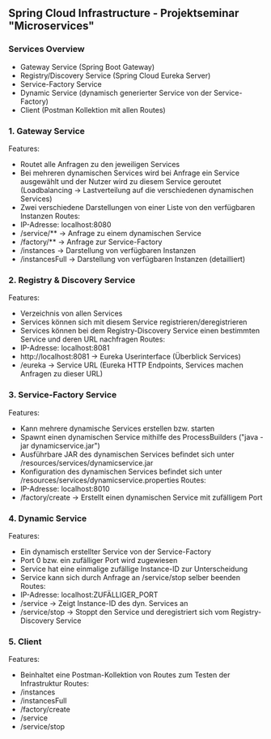 ## Spring Cloud Infrastructure - Projektseminar "Microservices"
### Services Overview
* Gateway Service (Spring Boot Gateway)
* Registry/Discovery Service (Spring Cloud Eureka Server)
* Service-Factory Service
* Dynamic Service (dynamisch generierter Service von der Service-Factory)
* Client (Postman Kollektion mit allen Routes)

### 1. Gateway Service
Features:
* Routet alle Anfragen zu den jeweiligen Services
* Bei mehreren dynamischen Services wird bei Anfrage ein Service ausgewählt und der Nutzer wird zu diesem Service geroutet (Loadbalancing -> Lastverteilung auf die verschiedenen dynamischen Services)
* Zwei verschiedene Darstellungen von einer Liste von den verfügbaren Instanzen
Routes:
* IP-Adresse: localhost:8080
* /service/** -> Anfrage zu einem dynamischen Service
* /factory/** -> Anfrage zur Service-Factory
* /instances -> Darstellung von verfügbaren Instanzen
* /instancesFull -> Darstellung von verfügbaren Instanzen (detailliert)

### 2. Registry & Discovery Service
Features:
* Verzeichnis von allen Services
* Services können sich mit diesem Service registrieren/deregistrieren
* Services können bei dem Registry-Discovery Service einen bestimmten Service und deren URL nachfragen
Routes:
* IP-Adresse: localhost:8081
* http://localhost:8081 -> Eureka Userinterface (Überblick Services)
* /eureka -> Service URL (Eureka HTTP Endpoints, Services machen Anfragen zu dieser URL)

### 3. Service-Factory Service
Features:
* Kann mehrere dynamische Services erstellen bzw. starten
* Spawnt einen dynamischen Service mithilfe des ProcessBuilders ("java -jar dynamicservice.jar")
* Ausführbare JAR des dynamischen Services befindet sich unter /resources/services/dynamicservice.jar
* Konfiguration des dynamischen Services befindet sich unter /resources/services/dynamicservice.properties
Routes:
* IP-Adresse: localhost:8010
* /factory/create -> Erstellt einen dynamischen Service mit zufälligem Port

### 4. Dynamic Service
Features:
* Ein dynamisch erstellter Service von der Service-Factory
* Port 0 bzw. ein zufälliger Port wird zugewiesen
* Service hat eine einmalige zufällige Instance-ID zur Unterscheidung
* Service kann sich durch Anfrage an /service/stop selber beenden
Routes:
* IP-Adresse: localhost:ZUFÄLLIGER_PORT
* /service -> Zeigt Instance-ID des dyn. Services an
* /service/stop -> Stoppt den Service und deregistriert sich vom Registry-Discovery Service

### 5. Client
Features:
* Beinhaltet eine Postman-Kollektion von Routes zum Testen der Infrastruktur
Routes:
* /instances
* /instancesFull
* /factory/create
* /service
* /service/stop
